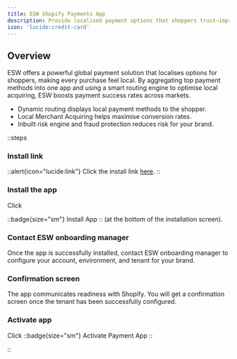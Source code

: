 ```yaml
---
title: ESW Shopify Payments App
description: Provide localised payment options that shoppers trust—improve conversion and satisfaction globally.
icon: 'lucide:credit-card'
---
```


## Overview

ESW offers a powerful global payment solution that localises options for shoppers, making every purchase feel local. By aggregating top payment methods into one app and using a smart routing engine to optimise local acquiring, ESW boosts payment success rates across markets.

- Dynamic routing displays local payment methods to the shopper.
- Local Merchant Acquiring helps maximise conversion rates.
- Inbuilt risk engine and fraud protection reduces risk for your brand.

::steps
### Install link

::alert{icon="lucide:link"}
Click the install link <a href="https://apps.shopify.com/esw-card-payments" target="_blank" rel="noopener noreferrer">here</a>.
::

### Install the app

Click 

::badge{size="sm"}
  Install App
::
(at the bottom of the installation screen).

### Contact ESW onboarding manager

Once the app is successfully installed, contact ESW onboarding manager to 
configure your account, environment, and tenant for your brand. 

### Confirmation screen

The app communicates readiness with Shopify. You will get a confirmation 
screen once the tenant has been successfully configured.

### Activate app

Click 
::badge{size="sm"}
  Activate Payment App
::

::
